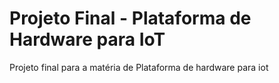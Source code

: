 # Projeto Final - Plataforma de Hardware para IoT
Projeto final para a matéria de Plataforma de hardware para iot
